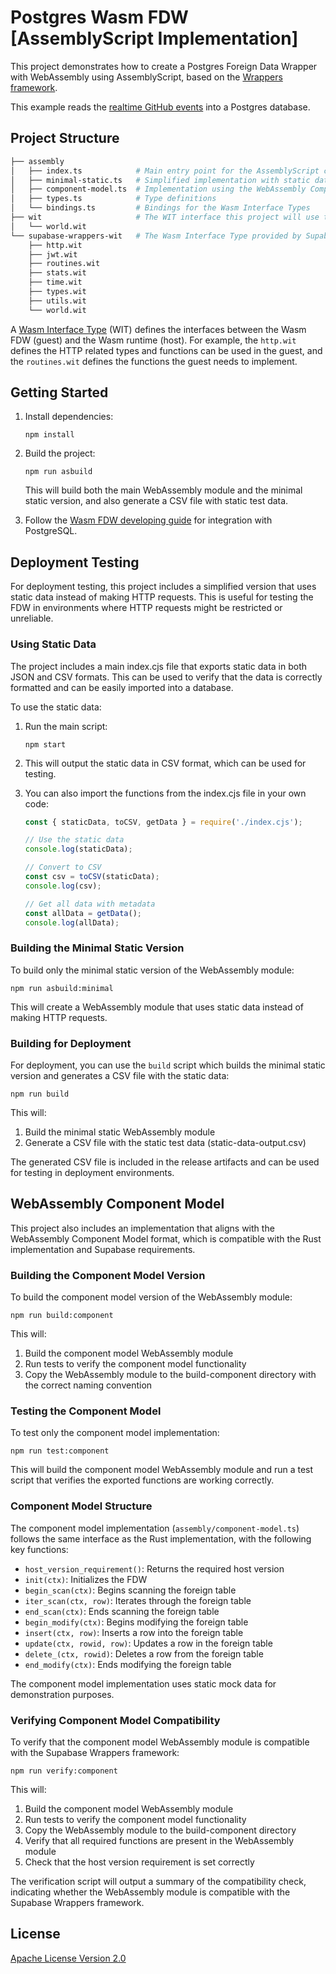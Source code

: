 # Postgres Wasm FDW [AssemblyScript Implementation]

This project demonstrates how to create a Postgres Foreign Data Wrapper with WebAssembly using AssemblyScript, based on the [Wrappers framework](https://github.com/supabase/wrappers).

This example reads the [realtime GitHub events](https://api.github.com/events) into a Postgres database.

## Project Structure

```bash
├── assembly
│   ├── index.ts            # Main entry point for the AssemblyScript code
│   ├── minimal-static.ts   # Simplified implementation with static data
│   ├── component-model.ts  # Implementation using the WebAssembly Component Model format
│   ├── types.ts            # Type definitions
│   └── bindings.ts         # Bindings for the Wasm Interface Types
├── wit                     # The WIT interface this project will use to build the Wasm package
│   └── world.wit
└── supabase-wrappers-wit   # The Wasm Interface Type provided by Supabase
    ├── http.wit
    ├── jwt.wit
    ├── routines.wit
    ├── stats.wit
    ├── time.wit
    ├── types.wit
    ├── utils.wit
    └── world.wit
```

A [Wasm Interface Type](https://github.com/bytecodealliance/wit-bindgen) (WIT) defines the interfaces between the Wasm FDW (guest) and the Wasm runtime (host). For example, the `http.wit` defines the HTTP related types and functions can be used in the guest, and the `routines.wit` defines the functions the guest needs to implement.

## Getting Started

1. Install dependencies:
   ```
   npm install
   ```

2. Build the project:
   ```
   npm run asbuild
   ```
   This will build both the main WebAssembly module and the minimal static version, and also generate a CSV file with static test data.

3. Follow the [Wasm FDW developing guide](https://fdw.dev/guides/create-wasm-wrapper/) for integration with PostgreSQL.

## Deployment Testing

For deployment testing, this project includes a simplified version that uses static data instead of making HTTP requests. This is useful for testing the FDW in environments where HTTP requests might be restricted or unreliable.

### Using Static Data

The project includes a main index.cjs file that exports static data in both JSON and CSV formats. This can be used to verify that the data is correctly formatted and can be easily imported into a database.

To use the static data:

1. Run the main script:
   ```
   npm start
   ```

2. This will output the static data in CSV format, which can be used for testing.

3. You can also import the functions from the index.cjs file in your own code:
   ```javascript
   const { staticData, toCSV, getData } = require('./index.cjs');
   
   // Use the static data
   console.log(staticData);
   
   // Convert to CSV
   const csv = toCSV(staticData);
   console.log(csv);
   
   // Get all data with metadata
   const allData = getData();
   console.log(allData);
   ```

### Building the Minimal Static Version

To build only the minimal static version of the WebAssembly module:

```
npm run asbuild:minimal
```

This will create a WebAssembly module that uses static data instead of making HTTP requests.

### Building for Deployment

For deployment, you can use the `build` script which builds the minimal static version and generates a CSV file with the static data:

```
npm run build
```

This will:
1. Build the minimal static WebAssembly module
2. Generate a CSV file with the static test data (static-data-output.csv)

The generated CSV file is included in the release artifacts and can be used for testing in deployment environments.

## WebAssembly Component Model

This project also includes an implementation that aligns with the WebAssembly Component Model format, which is compatible with the Rust implementation and Supabase requirements.

### Building the Component Model Version

To build the component model version of the WebAssembly module:

```
npm run build:component
```

This will:
1. Build the component model WebAssembly module
2. Run tests to verify the component model functionality
3. Copy the WebAssembly module to the build-component directory with the correct naming convention

### Testing the Component Model

To test only the component model implementation:

```
npm run test:component
```

This will build the component model WebAssembly module and run a test script that verifies the exported functions are working correctly.

### Component Model Structure

The component model implementation (`assembly/component-model.ts`) follows the same interface as the Rust implementation, with the following key functions:

- `host_version_requirement()`: Returns the required host version
- `init(ctx)`: Initializes the FDW
- `begin_scan(ctx)`: Begins scanning the foreign table
- `iter_scan(ctx, row)`: Iterates through the foreign table
- `end_scan(ctx)`: Ends scanning the foreign table
- `begin_modify(ctx)`: Begins modifying the foreign table
- `insert(ctx, row)`: Inserts a row into the foreign table
- `update(ctx, rowid, row)`: Updates a row in the foreign table
- `delete_(ctx, rowid)`: Deletes a row from the foreign table
- `end_modify(ctx)`: Ends modifying the foreign table

The component model implementation uses static mock data for demonstration purposes.

### Verifying Component Model Compatibility

To verify that the component model WebAssembly module is compatible with the Supabase Wrappers framework:

```
npm run verify:component
```

This will:
1. Build the component model WebAssembly module
2. Run tests to verify the component model functionality
3. Copy the WebAssembly module to the build-component directory
4. Verify that all required functions are present in the WebAssembly module
5. Check that the host version requirement is set correctly

The verification script will output a summary of the compatibility check, indicating whether the WebAssembly module is compatible with the Supabase Wrappers framework.

## License

[Apache License Version 2.0](./LICENSE) 